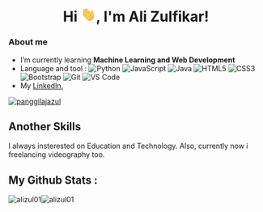 <h1 align="center">Hi <img src="https://raw.githubusercontent.com/ABSphreak/ABSphreak/master/gifs/Hi.gif" width="30px">, I'm Ali Zulfikar!</h1>

### About me
- I’m currently learning **Machine Learning and Web Development**
- Language and tool :
![Python](https://img.shields.io/badge/-Python-8fcfd1?style=plastic&logo=Python)
![JavaScript](https://img.shields.io/badge/-JavaScript-black?style=plastic&logo=javascript)
![Java](https://img.shields.io/badge/-java-3f4441?style=plastic&logo=java)
![HTML5](https://img.shields.io/badge/-HTML5-E34F26?style=plastic&logo=html5&logoColor=white)
![CSS3](https://img.shields.io/badge/-CSS3-1572B6?style=plastic&logo=css3)
![Bootstrap](https://img.shields.io/badge/-Bootstrap-563D7C?style=plastic&logo=bootstrap)
![Git](https://img.shields.io/badge/-Git-black?style=plastic&logo=git)
![VS Code](https://img.shields.io/badge/-VS%20Code-007ACC?style=plastic&logo=visual-studio-code)
- My [LinkedIn.](https://www.linkedin.com/in/ericjulianto/)

<p align="left"> <a href="https://twitter.com/panggilajazul" target="blank"><img src="https://img.shields.io/twitter/follow/panggilajazul?logo=twitter&style=for-the-badge" alt="panggilajazul" /></a> </p>

## Another Skills
I always insterested on Education and Technology. Also, currently now i freelancing videography too.
## My Github Stats :
<p><img align="left" src="https://github-readme-stats.vercel.app/api?username=alizul01&show_icons=true&locale=en" alt="alizul01" /></p>
<p><img align="left" src="https://github-readme-stats.vercel.app/api/top-langs?username=alizul01&show_icons=true&locale=en&layout=compact" alt="alizul01" /></p>

<!---
alizul01/alizul01 is a ✨ special ✨ repository because its `README.md` (this file) appears on your GitHub profile.
You can click the Preview link to take a look at your changes.
--->
